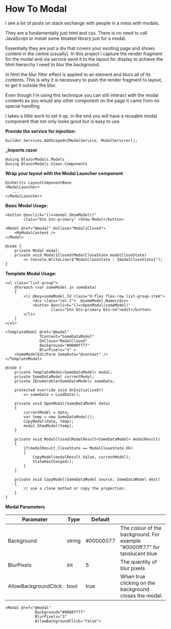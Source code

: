

# How To Modal



I see a lot of posts on stack exchange with people in a mess with modals.

They are a fundamentally just html and css. There is no need to call JavaScript or install some bloated library just for a modal.

Essentially they are just a div that covers your existing page and shows content in the centre (usually).
In this project I capture the render fragment for the modal and via service send it to the layout for display to achieve the html hierarchy I need to blur the background.

In html the blur filter effect is applied to an element and blurs all of its contents. This is why it is necessary to push the render fragment to layout, to get it outside the blur. 

Even though I'm using this technique you can still interact with the modal contents as you would any other component on the page it came from no special handling.

I takes a little work to set it up, in the end you will have a reusable modal component that not only looks good but is easy to use.

**Provide the service for injection:**
```
builder.Services.AddScoped<IModalService, ModalService>();
```

**_Imports.razor**
```
@using BlazorModals.Models
@using BlazorModals.Views.Components
```

**Wrap your layout with the Modal Launcher component**
```
@inherits LayoutComponentBase
<ModalLauncher>
   ...
</ModalLauncher>
```

**Basic Modal Usage:**
```
<button @onclick="()=>modal.ShowModal()" 
        class="btn btn-primary" >Show Modal</button>

<Modal @ref="@modal" OnClose="Modal1Closed">
    <MyModalContent />
</Modal>

@code {
    private Modal modal;
    private void Modal1Closed(ModalCloseState modalCloseState) 
        => Console.WriteLine($"ModalCloseState : {modalCloseState}");
}
```

**Template Modal Usage:**
```
<ul class="list-group">
    @foreach (var someModel in someData)
    {
        <li @key=someModel.Id class="d-flex flex-row list-group-item">
            <div class="col-2">  @someModel.Name</div>
            <button @onclick="()=>OpenModal(someModel)" 
                    class="btn btn-primary btn-sm">edit</button>
        </li>
    }
</ul>

<TemplateModal @ref="@modal" 
               TContent="SomeDataModel" 
               OnClose="ModalClosed" 
               Background="#0000ff77" 
               BlurPixels="3" >
    <SomeModelEditForm SomeData="@context" />
</TemplateModal>

@code {
    private TemplateModal<SomeDataModel> modal;
    private SomeDataModel currentModel;
    private IEnumerable<SomeDataModel> someData;

    protected override void OnInitialized() 
        => someData = LoadData();  

    private void OpenModal(SomeDataModel data)
    {
        currentModel = data;
        var temp = new SomeDataModel();
        CopyModel(data, temp);
        modal.ShowModal(temp);
    }
    
    private void ModalClosed(ModalResult<SomeDataModel> modalResult)
    {
        if(modalResult.CloseState == ModalCloseState.Ok)
        {
            CopyModel(modalResult.Value, currentModel);
            StateHasChanged();
        }            
    }

    private void CopyModel(SomeDataModel source, SomeDataModel dest)
    {
        // use a clone method or copy the properties.
    }
}
```

**Modal Parameters**

| Paramater  | Type  | Default  |  |
|--|--|--|--|
| Background | string | #00000077 | The colour of the background. For example "#0000ff77" for tanslucent blue|
| BlurPixels | int | 5 | The quantity of blur pixels
| AllowBackgroundClick | bool | true | When true clicking on the background closes the modal.
```
<Modal @ref="@modal" 
             Background="#0088ff77" 
             BlurPixels="3" 
             AllowBackgroundClick="false">
 ```
